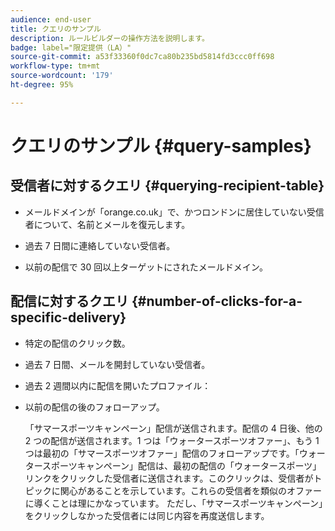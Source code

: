 ```yaml
---
audience: end-user
title: クエリのサンプル
description: ルールビルダーの操作方法を説明します。
badge: label="限定提供（LA）"
source-git-commit: a53f33360f0dc7ca80b235bd5814fd3ccc0ff698
workflow-type: tm+mt
source-wordcount: '179'
ht-degree: 95%

---
```


# クエリのサンプル {#query-samples}

## 受信者に対するクエリ {#querying-recipient-table}

* メールドメインが「orange.co.uk」で、かつロンドンに居住していない受信者について、名前とメールを復元します。

* 過去 7 日間に連絡していない受信者。

* 以前の配信で 30 回以上ターゲットにされたメールドメイン。

## 配信に対するクエリ {#number-of-clicks-for-a-specific-delivery}

* 特定の配信のクリック数。

* 過去 7 日間、メールを開封していない受信者。

* 過去 2 週間以内に配信を開いたプロファイル：

* 以前の配信の後のフォローアップ。

  「サマースポーツキャンペーン」配信が送信されます。配信の 4 日後、他の 2 つの配信が送信されます。1 つは「ウォータースポーツオファー」、もう 1 つは最初の「サマースポーツオファー」配信のフォローアップです。「ウォータースポーツキャンペーン」配信は、最初の配信の「ウォータースポーツ」リンクをクリックした受信者に送信されます。このクリックは、受信者がトピックに関心があることを示しています。これらの受信者を類似のオファーに導くことは理にかなっています。
ただし、「サマースポーツキャンペーン」をクリックしなかった受信者には同じ内容を再度送信します。
